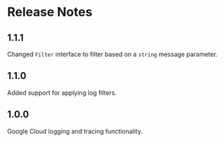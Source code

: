 Release Notes
=============

## 1.1.1

Changed `Filter` interface to filter based on a `string` message parameter.

## 1.1.0

Added support for applying log filters.

## 1.0.0

Google Cloud logging and tracing functionality.